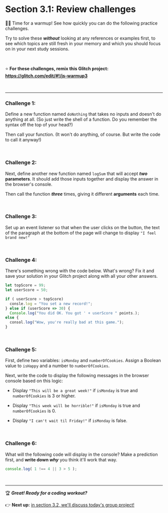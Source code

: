 # Section 3.1: Review challenges

:weight_lifting_man: Time for a warmup! See how quickly you can do the following practice challenges.

Try to solve these ***without*** looking at any references or examples first, to see which topics are still fresh in your memory and which you should focus on in your next study sessions.

<br/>

:star: **For these challenges, remix this Glitch project: https://glitch.com/edit/#!/js-warmup3**

<br/>

<hr/>

### Challenge 1:

Define a new function named `doNothing` that takes no inputs and doesn't do anything at all. (So just write the shell of a function. Do you remember the syntax off the top of your head?)

Then call your function. (It won't do anything, of course. But write the code to call it anyway!)

<br/>

### Challenge 2:

Next, define another new function named `logSum` that will accept ***two* parameters**. It should add those inputs together and display the answer in the browser's console.

Then call the function ***three*** times, giving it different **arguments** each time.

<br/>

### Challenge 3:

Set up an event listener so that when the user clicks on the button, the text of the paragraph at the bottom of the page will change to display `"I feel brand new!"`

<br/>

### Challenge 4:

There's something wrong with the code below. What's wrong? Fix it and save your solution in your Glitch project along with all your other answers.

```javascript
let topScore = 99;
let userScore = 50;

if ( userScore > topScore)
  consle.log = "You set a new record!";
} else if (userScore => 30) {
  Console.log("You did OK. You got ' + userScore " points.);
else {
  consol.log("Wow, you're really bad at this game.");
}
```

<br/>

### Challenge 5:

First, define two variables: `isMonday` and `numberOfCookies`. Assign a Boolean value to `isHappy` and a number to `numberOfCookies`.

Next, write the code to display the following messages in the browser console based on this logic:

  - Display `"This will be a great week!"` if `isMonday` is true and `numberOfCookies` is 3 or higher.
  
  - Display `"This week will be horrible!"` if `isMonday` is true and `numberOfCookies` is 0.
  
  - Display `"I can't wait til Friday!"` if `isMonday` is false.
  
<br/>

### Challenge 6:

What will the following code will display in the console? Make a prediction first, and **write down *why*** you think it'll work that way.

```javascript
console.log( 1 !== 4 || 3 > 5 );
```

<br/>

<hr/>

:trophy: ***Great! Ready for a coding workout?***

:point_right: **Next up:** [in section 3.2, we'll discuss today's group project!](#)
